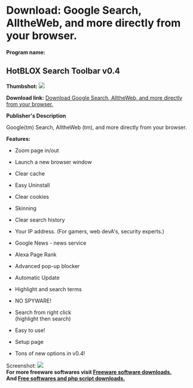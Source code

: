 # Download: Google Search, AlltheWeb, and more directly from your browser.

**Program name:**

## HotBLOX Search Toolbar v0.4

  
**Thumbshot:** ![](http://www.freewarefiles.com/screenshot/hotblox_md.gif)   
  
**Download link:** [Download Google Search, AlltheWeb, and more directly from your browser.](http://freesoftwares.boysofts.com/HotBLOX-Search-Toolbar-V_program_9674.html)  
  


**Publisher's Description**  
  


Google(tm) Search, AlltheWeb (tm), and more directly from your browser. 

**Features:**

  * Zoom page in/out  

  * Launch a new browser window  

  * Clear cache  

  * Easy Uninstall  

  * Clear cookies  

  * Skinning  

  * Clear search history  

  * Your IP address. (For gamers, web devA's, security experts.)  

  * Google News - news service  

  * Alexa Page Rank  

  * Advanced pop-up blocker  

  * Automatic Update   

  * Highlight and search terms  

  * NO SPYWARE!  

  * Search from right click   
(highlight then search)   

  * Easy to use!   

  * Setup page   

  * Tons of new options in v0.4!  


  
  
Screenshot: ![](http://www.freewarefiles.com/screenshot/hotblox.gif)   
**For more freeware softwares visit [Freeware software downloads.](http://freesoftwares.boysofts.com/)**   
**And [Free softwares and php script downloads.](http://www.boysofts.com/)**
